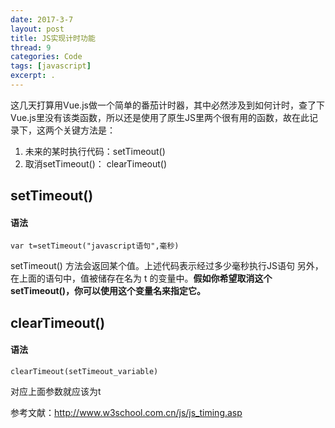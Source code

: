 ```yaml
---
date: 2017-3-7
layout: post
title: JS实现计时功能
thread: 9
categories: Code
tags: [javascript]
excerpt: .
---
```


这几天打算用Vue.js做一个简单的番茄计时器，其中必然涉及到如何计时，查了下Vue.js里没有该类函数，所以还是使用了原生JS里两个很有用的函数，故在此记录下，这两个关键方法是：
1. 未来的某时执行代码：setTimeout()     
2. 取消setTimeout()： clearTimeout()     

## setTimeout()     
#### 语法
    var t=setTimeout("javascript语句",毫秒)

setTimeout() 方法会返回某个值。上述代码表示经过多少毫秒执行JS语句
另外，在上面的语句中，值被储存在名为 t 的变量中。**假如你希望取消这个 setTimeout()，你可以使用这个变量名来指定它。**

## clearTimeout()
#### 语法
    clearTimeout(setTimeout_variable)
对应上面参数就应该为t

参考文献：http://www.w3school.com.cn/js/js_timing.asp
